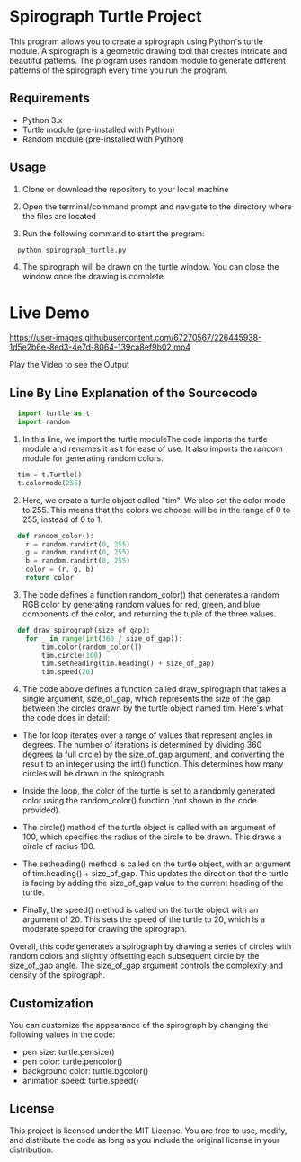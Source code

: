 # Spirograph Turtle Project
This program allows you to create a spirograph using Python's turtle module. A spirograph is a geometric drawing tool that creates intricate and beautiful patterns. The program uses random module to generate different patterns of the spirograph every time you run the program.

##  Requirements
- Python 3.x
- Turtle module (pre-installed with Python)
- Random module (pre-installed with Python)

##  Usage
1. Clone or download the repository to your local machine

2. Open the terminal/command prompt and navigate to the directory where the files are located

3. Run the following command to start the program:
```cmd
  python spirograph_turtle.py
```
4. The spirograph will be drawn on the turtle window. You can close the window once the drawing is complete.

# Live Demo
https://user-images.githubusercontent.com/67270567/226445938-1d5e2b6e-8ed3-4e7d-8064-139ca8ef9b02.mp4

Play the Video to see the Output

##  Line By Line Explanation of the Sourcecode

```python
  import turtle as t
  import random
```
1. In this line, we import the turtle moduleThe code imports the turtle module and renames it as t for ease of use. It also imports the random module for generating random colors.

```python
  tim = t.Turtle()
  t.colormode(255)
```
2. Here, we create a turtle object called "tim". We also set the color mode to 255. This means that the colors we choose will be in the range of 0 to 255, instead of 0 to 1.

```python
  def random_color():
    r = random.randint(0, 255)
    g = random.randint(0, 255)
    b = random.randint(0, 255)
    color = (r, g, b)
    return color
```
3. The code defines a function random_color() that generates a random RGB color by generating random values for red, green, and blue components of the color, and returning the tuple of the three values.

```python
  def draw_spirograph(size_of_gap):
    for _ in range(int(360 / size_of_gap)):
        tim.color(random_color())
        tim.circle(100)
        tim.setheading(tim.heading() + size_of_gap)
        tim.speed(20)
```
4.  The code above defines a function called draw_spirograph that takes a single argument, size_of_gap, which represents the size of the gap between the circles drawn by the turtle object named tim. Here's what the code does in detail:

  - The for loop iterates over a range of values that represent angles in degrees. The number of iterations is determined by dividing 360 degrees (a full circle) by the size_of_gap argument, and converting the result to an integer using the int() function. This determines how many circles will be drawn in the spirograph.

  - Inside the loop, the color of the turtle is set to a randomly generated color using the random_color() function (not shown in the code provided).

  - The circle() method of the turtle object is called with an argument of 100, which specifies the radius of the circle to be drawn. This draws a circle of radius 100.

  - The setheading() method is called on the turtle object, with an argument of tim.heading() + size_of_gap. This updates the direction that the turtle is facing by adding the size_of_gap value to the current heading of the turtle.

  - Finally, the speed() method is called on the turtle object with an argument of 20. This sets the speed of the turtle to 20, which is a moderate speed for drawing the spirograph.

Overall, this code generates a spirograph by drawing a series of circles with random colors and slightly offsetting each subsequent circle by the size_of_gap angle. The size_of_gap argument controls the complexity and density of the spirograph.

## Customization
You can customize the appearance of the spirograph by changing the following values in the code:

- pen size: turtle.pensize()
- pen color: turtle.pencolor()
- background color: turtle.bgcolor()
- animation speed: turtle.speed()

## License
This project is licensed under the MIT License. You are free to use, modify, and distribute the code as long as you include the original license in your distribution.
